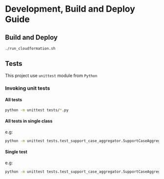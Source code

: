 # Development, Build and Deploy Guide

## Build and Deploy
```bash
./run_cloudformation.sh
```

## Tests
This project use `unittest` module from `Python`

### Invoking unit tests

#### All tests
```bash
python -m unittest tests/*.py
```

#### All tests in single class
e.g:
```bash
python -m unittest tests.test_support_case_aggregator.SupportCaseAggregator
```

#### Single test
e.g:
```bash
python -m unittest tests.test_support_case_aggregator.SupportCaseAggregator.test_get_all_existing_cases
```
